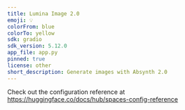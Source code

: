 ```yaml
---
title: Lumina Image 2.0
emoji: 💡
colorFrom: blue
colorTo: yellow
sdk: gradio
sdk_version: 5.12.0
app_file: app.py
pinned: true
license: other
short_description: Generate images with Absynth 2.0
---
```


Check out the configuration reference at https://huggingface.co/docs/hub/spaces-config-reference
